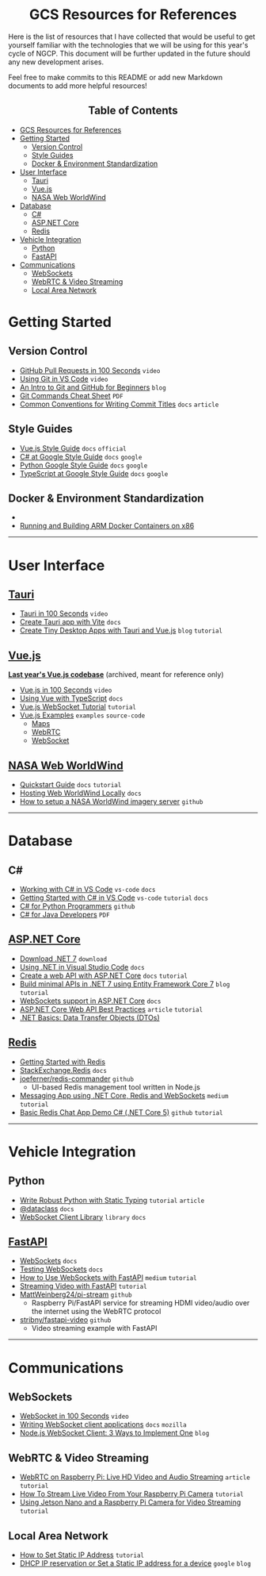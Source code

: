 <div align='center'>

# GCS Resources for References
</div>

Here is the list of resources that I have collected that would be useful to get yourself familiar with the technologies that we will be using for this year's cycle of NGCP. This document will be further updated in the future should any new development arises. 

Feel free to make commits to this README or add new Markdown documents to add more helpful resources!

<h2 align='center'>Table of Contents</h2>


- [GCS Resources for References](#gcs-resources-for-references)
- [Getting Started](#getting-started)
  - [Version Control](#version-control)
  - [Style Guides](#style-guides)
  - [Docker \& Environment Standardization](#docker--environment-standardization)
- [User Interface](#user-interface)
  - [Tauri](#tauri)
  - [Vue.js](#vuejs)
  - [NASA Web WorldWind](#nasa-web-worldwind)
- [Database](#database)
  - [C#](#c)
  - [ASP.NET Core](#aspnet-core)
  - [Redis](#redis)
- [Vehicle Integration](#vehicle-integration)
  - [Python](#python)
  - [FastAPI](#fastapi)
- [Communications](#communications)
  - [WebSockets](#websockets)
  - [WebRTC \& Video Streaming](#webrtc--video-streaming)
  - [Local Area Network](#local-area-network)


# Getting Started
## Version Control
* [GitHub Pull Requests in 100 Seconds](https://www.youtube.com/watch?v=8lGpZkjnkt4) `video`
* [Using Git in VS Code](https://www.youtube.com/watch?v=lYiE5lBS13E) `video`
* [An Intro to Git and GitHub for Beginners](https://product.hubspot.com/blog/git-and-github-tutorial-for-beginners) `blog`
* [Git Commands Cheat Sheet](https://education.github.com/git-cheat-sheet-education.pdf) `PDF`
* [Common Conventions for Writing Commit Titles](https://www.conventionalcommits.org/en/v1.0.0-beta.2/) `docs` `article`

## Style Guides
* [Vue.js Style Guide](https://v2.vuejs.org/v2/style-guide/?redirect=true) `docs` `official`
* [C# at Google Style Guide](https://google.github.io/styleguide/csharp-style.html) `docs` `google`
* [Python Google Style Guide](https://google.github.io/styleguide/pyguide.html) `docs` `google`
* [TypeScript at Google Style Guide](https://google.github.io/styleguide/tsguide.html) `docs` `google`

## Docker & Environment Standardization
* 
* [Running and Building ARM Docker Containers on x86](https://www.stereolabs.com/docs/docker/building-arm-container-on-x86/)

---
# User Interface
## [Tauri](https://tauri.app)
* [Tauri in 100 Seconds](https://www.youtube.com/watch?v=-X8evddpu7M) `video`
* [Create Tauri app with Vite](https://tauri.app/v1/guides/getting-started/setup/vite/) `docs`
* [Create Tiny Desktop Apps with Tauri and Vue.js](https://www.smashingmagazine.com/2020/07/tiny-desktop-apps-tauri-vuejs/) `blog` `tutorial` 

## [Vue.js](https://vuejs.org/guide/introduction.html)
[**Last year's Vue.js codebase**](https://github.com/NGCP-GCS-22-23/Front-End) (archived, meant for reference only)
* [Vue.js in 100 Seconds](https://www.youtube.com/watch?v=nhBVL41-_Cw) `video`
* [Using Vue with TypeScript](https://vuejs.org/guide/typescript/overview.html) `docs`
* [Vue.js WebSocket Tutorial](https://tutorialedge.net/javascript/vuejs/vuejs-websocket-tutorial/) `tutorial`
* [Vue.js Examples](https://vuejsexamples.com/) `examples` `source-code`
  * [Maps](https://vuejsexamples.com/tag/maps/)
  * [WebRTC](https://vuejsexamples.com/tag/webrtc/)
  * [WebSocket](https://vuejsexamples.com/tag/websocket/)

## [NASA Web WorldWind](https://worldwind.arc.nasa.gov/web/)
* [Quickstart Guide](https://worldwind.arc.nasa.gov/web/get-started/#anchor) `docs` `tutorial`
* [Hosting Web WorldWind Locally](https://worldwind.arc.nasa.gov/web/tutorials/offline-example/) `docs`
* [How to setup a NASA WorldWind imagery server](https://gist.github.com/emxsys/f8c7a8dd5cf0060387ce50aa3f186bac) `github` 

---
# Database
## C#
* [Working with C# in VS Code](https://code.visualstudio.com/docs/languages/csharp) `vs-code` `docs`
* [Getting Started with C# in VS Code](https://code.visualstudio.com/docs/csharp/get-started) `vs-code` `tutorial` `docs` 
* [C# for Python Programmers](https://gist.github.com/mrkline/8302959) `github`
* [C# for Java Developers](https://download.microsoft.com/download/D/E/E/DEE91FC0-7AA9-4F6E-9FFA-8658AA0FA080/CSharp%20for%20Java%20Developers%20-%20Cheat%20Sheet.pdf) `PDF`

## [ASP.NET Core](https://learn.microsoft.com/en-us/aspnet/core/web-api/?view=aspnetcore-7.0)
* [Download .NET 7](https://dotnet.microsoft.com/en-us/download) `download`
* [Using .NET in Visual Studio Code](https://code.visualstudio.com/docs/languages/dotnet) `docs`
* [Create a web API with ASP.NET Core](https://learn.microsoft.com/en-us/aspnet/core/tutorials/first-web-api?view=aspnetcore-7.0&tabs=visual-studio)  `docs` `tutorial`
* [Build minimal APIs in .NET 7 using Entity Framework Core 7](https://www.c-sharpcorner.com/article/build-minimal-apis-in-net-7-using-entity-framework-core-7/) `blog` `tutorial`
* [WebSockets support in ASP.NET Core](https://learn.microsoft.com/en-us/aspnet/core/fundamentals/websockets?view=aspnetcore-7.0) `docs`
* [ASP.NET Core Web API Best Practices](https://code-maze.com/aspnetcore-webapi-best-practices/) `article` `tutorial`
* [.NET Basics: Data Transfer Objects (DTOs)](https://www.telerik.com/blogs/dotnet-basics-dto-data-transfer-object#:~:text=What%20Is%20a%20DTO%3F,in%20itself%20any%20business%20logic.)

## [Redis](https://redis.io/docs/)
* [Getting Started with Redis](https://redis.io/docs/getting-started/)
* [StackExchange.Redis](https://stackexchange.github.io/StackExchange.Redis/) `docs`
* [joeferner/redis-commander](https://github.com/joeferner/redis-commander) `github`
  * UI-based Redis management tool written in Node.js
* [Messaging App using .NET Core, Redis and WebSockets](https://bercovici-adrian-simon.medium.com/ctesiphon-chat-application-using-net-redis-pub-sub-and-websockets-bd12b8032f8b) `medium` `tutorial`
* [Basic Redis Chat App Demo C# (.NET Core 5)](https://github.com/redis-developer/basic-redis-chat-app-demo-dotnet) `github` `tutorial`

---
# Vehicle Integration
## Python
* [Write Robust Python with Static Typing](https://towardsdatascience.com/data-science-write-robust-python-with-static-typing-c71b9c9c8044) `tutorial` `article`
* [@dataclass](https://docs.python.org/3/library/dataclasses.html) `docs`
* [WebSocket Client Library](https://websockets.readthedocs.io/en/stable/) `library` `docs`

## [FastAPI](https://fastapi.tiangolo.com)
* [WebSockets](https://fastapi.tiangolo.com/advanced/websockets/) `docs`
* [Testing WebSockets](https://fastapi.tiangolo.com/advanced/testing-websockets/?h=websocket) `docs`
* [How to Use WebSockets with FastAPI](https://medium.com/vacatronics/how-to-use-websocket-with-fastapi-8460db1c074) `medium` `tutorial`
* [Streaming Video with FastAPI](https://stribny.name/blog/fastapi-video/) `tutorial` 
* [MattWeinberg24/pi-stream](https://github.com/MattWeinberg24/pi-stream) `github`
  * Raspberry Pi/FastAPI service for streaming HDMI video/audio over the internet using the WebRTC protocol
* [stribny/fastapi-video](https://github.com/stribny/fastapi-video) `github`
  * Video streaming example with FastAPI

---
# Communications
## WebSockets
* [WebSocket in 100 Seconds](https://www.youtube.com/watch?v=1BfCnjr_Vjg) `video`
* [Writing WebSocket client applications](https://developer.mozilla.org/en-US/docs/Web/API/WebSockets_API/Writing_WebSocket_client_applications) `docs` `mozilla`
* [Node.js WebSocket Client: 3 Ways to Implement One](https://stateful.com/blog/nodejs-websocket-client) `blog`

## WebRTC & Video Streaming
* [WebRTC on Raspberry Pi: Live HD Video and Audio Streaming](https://www.highvoltagecode.com/post/webrtc-on-raspberry-pi-live-hd-video-and-audio-streaming) `article` `tutorial`
* [How To Stream Live Video From Your Raspberry Pi Camera](https://www.tomshardware.com/how-to/stream-live-video-raspberry-pi) `tutorial`
* [Using Jetson Nano and a Raspberry Pi Camera for Video Streaming](https://maker.pro/nvidia-jetson/tutorial/streaming-real-time-video-from-rpi-camera-to-browser-on-jetson-nano-with-flask) `tutorial`

## Local Area Network
* [How to Set Static IP Address](https://www.trendnet.com/press/resource-library/how-to-set-static-ip-address) `tutorial`
* [DHCP IP reservation or Set a Static IP address for a device](https://support.google.com/googlenest/answer/6274660?hl=en) `google` `blog`